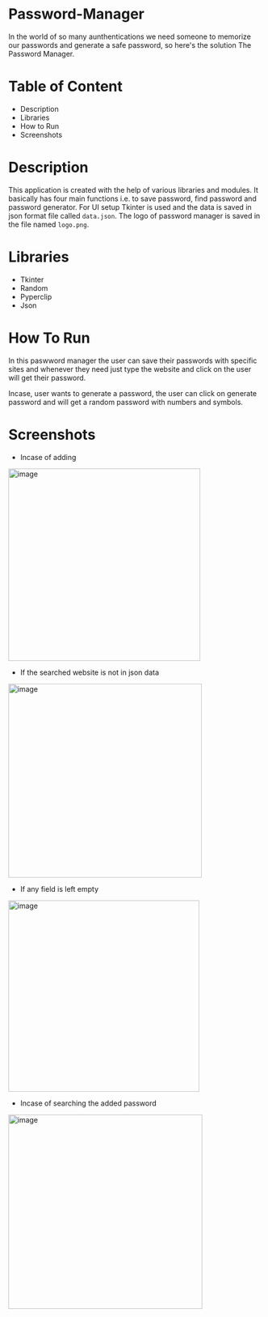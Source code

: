 # Password-Manager

In the world of so many aunthentications we need someone to memorize our passwords and generate a safe password, so here's the solution The Password Manager.

# Table of Content
* Description
* Libraries
* How to Run
* Screenshots

# Description

This application is created with the help of various libraries and modules. It basically has four main functions i.e. to save password, find password and password generator. For UI setup Tkinter is used and the data is saved in json format file called `data.json`. The logo of password manager is saved in the file named `logo.png`.

# Libraries

* Tkinter
* Random
* Pyperclip
* Json

# How To Run 

In this paswword manager the user can save their passwords with specific sites and whenever they need just type the website and click on the user will get their password.

Incase, user wants to generate a password, the user can click on generate password and will get a random password with numbers and symbols. 

# Screenshots

* Incase of adding 

<img width="380" alt="image" src="https://user-images.githubusercontent.com/103064401/188787339-844d46f1-1ec0-47d8-b569-6b84a8f3fa6b.png">

* If the searched website is not in json data

<img width="383" alt="image" src="https://user-images.githubusercontent.com/103064401/188787591-eaaf081e-ee0e-48a7-a47c-196b0c155fdf.png">

* If any field is left empty

<img width="378" alt="image" src="https://user-images.githubusercontent.com/103064401/188787701-c6e3d457-b646-4c1d-ad1c-7a575b450f7d.png">

* Incase of searching the added password

<img width="384" alt="image" src="https://user-images.githubusercontent.com/103064401/188787885-2a29a637-6088-4ff5-909a-7085fbf4ba40.png">
